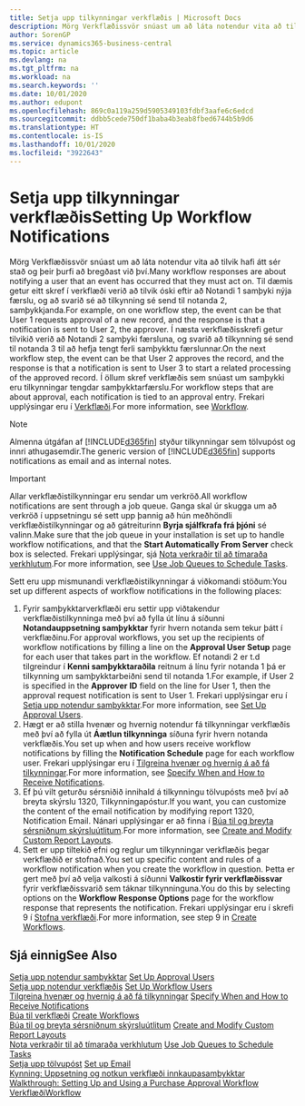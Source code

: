 ```yaml
---
title: Setja upp tilkynningar verkflæðis | Microsoft Docs
description: Mörg Verkflæðissvör snúast um að láta notendur vita að tilvik hafi átt sér stað og þeir þurfi að bregðast við því. Til dæmis getur eitt skref í verkflæði verið að tilvik óski eftir að Notandi 1 samþyki nýja færslu, og að svarið sé að tilkynning sé send til notanda 2, samþykkjanda. Í næsta verkflæðisskrefi getur tilvikið verið að Notandi 2 samþyki færsluna, og svarið að tilkynning sé send til notanda 3 til að hefja tengt ferli samþykktu færslunnar. Í öllum skref verkflæðis sem snúast um samþykki eru tilkynningar tengdar samþykktarfærslu.
author: SorenGP
ms.service: dynamics365-business-central
ms.topic: article
ms.devlang: na
ms.tgt_pltfrm: na
ms.workload: na
ms.search.keywords: ''
ms.date: 10/01/2020
ms.author: edupont
ms.openlocfilehash: 869c0a119a259d5905349103fdbf3aafe6c6edcd
ms.sourcegitcommit: ddbb5cede750df1baba4b3eab8fbed6744b5b9d6
ms.translationtype: HT
ms.contentlocale: is-IS
ms.lasthandoff: 10/01/2020
ms.locfileid: "3922643"
---
```

# <a name="setting-up-workflow-notifications"></a><span data-ttu-id="44954-106">Setja upp tilkynningar verkflæðis</span><span class="sxs-lookup"><span data-stu-id="44954-106">Setting Up Workflow Notifications</span></span>
<span data-ttu-id="44954-107">Mörg Verkflæðissvör snúast um að láta notendur vita að tilvik hafi átt sér stað og þeir þurfi að bregðast við því.</span><span class="sxs-lookup"><span data-stu-id="44954-107">Many workflow responses are about notifying a user that an event has occurred that they must act on.</span></span> <span data-ttu-id="44954-108">Til dæmis getur eitt skref í verkflæði verið að tilvik óski eftir að Notandi 1 samþyki nýja færslu, og að svarið sé að tilkynning sé send til notanda 2, samþykkjanda.</span><span class="sxs-lookup"><span data-stu-id="44954-108">For example, on one workflow step, the event can be that User 1 requests approval of a new record, and the response is that a notification is sent to User 2, the approver.</span></span> <span data-ttu-id="44954-109">Í næsta verkflæðisskrefi getur tilvikið verið að Notandi 2 samþyki færsluna, og svarið að tilkynning sé send til notanda 3 til að hefja tengt ferli samþykktu færslunnar.</span><span class="sxs-lookup"><span data-stu-id="44954-109">On the next workflow step, the event can be that User 2 approves the record, and the response is that a notification is sent to User 3 to start a related processing of the approved record.</span></span> <span data-ttu-id="44954-110">Í öllum skref verkflæðis sem snúast um samþykki eru tilkynningar tengdar samþykktarfærslu.</span><span class="sxs-lookup"><span data-stu-id="44954-110">For workflow steps that are about approval, each notification is tied to an approval entry.</span></span> <span data-ttu-id="44954-111">Frekari upplýsingar eru í [Verkflæði](across-workflow.md).</span><span class="sxs-lookup"><span data-stu-id="44954-111">For more information, see [Workflow](across-workflow.md).</span></span>  

> [!NOTE]  
>  <span data-ttu-id="44954-112">Almenna útgáfan af [!INCLUDE[d365fin](includes/d365fin_md.md)] styður tilkynningar sem tölvupóst og innri athugasemdir.</span><span class="sxs-lookup"><span data-stu-id="44954-112">The generic version of [!INCLUDE[d365fin](includes/d365fin_md.md)] supports notifications as email and as internal notes.</span></span>  

> [!IMPORTANT]  
>  <span data-ttu-id="44954-113">Allar verkflæðistilkynningar eru sendar um verkröð.</span><span class="sxs-lookup"><span data-stu-id="44954-113">All workflow notifications are sent through a job queue.</span></span> <span data-ttu-id="44954-114">Ganga skal úr skugga um að verkröð í uppsetningu sé sett upp þannig að hún meðhöndli verkflæðistilkynningar og að gátreiturinn **Byrja sjálfkrafa frá þjóni** sé valinn.</span><span class="sxs-lookup"><span data-stu-id="44954-114">Make sure that the job queue in your installation is set up to handle workflow notifications, and that the **Start Automatically From Server** check box is selected.</span></span> <span data-ttu-id="44954-115">Frekari upplýsingar, sjá [Nota verkraðir til að tímaraða verkhlutum](admin-job-queues-schedule-tasks.md).</span><span class="sxs-lookup"><span data-stu-id="44954-115">For more information, see [Use Job Queues to Schedule Tasks](admin-job-queues-schedule-tasks.md).</span></span>

<span data-ttu-id="44954-116">Sett eru upp mismunandi verkflæðistilkynningar á viðkomandi stöðum:</span><span class="sxs-lookup"><span data-stu-id="44954-116">You set up different aspects of workflow notifications in the following places:</span></span>  

1.  <span data-ttu-id="44954-117">Fyrir samþykktarverkflæði eru settir upp viðtakendur verkflæðistilkynninga með því að fylla út línu á síðunni **Notandauppsetning samþykktar** fyrir hvern notanda sem tekur þátt í verkflæðinu.</span><span class="sxs-lookup"><span data-stu-id="44954-117">For approval workflows, you set up the recipients of workflow notifications by filling a line on the **Approval User Setup** page for each user that takes part in the workflow.</span></span> <span data-ttu-id="44954-118">Ef notandi 2 er t.d tilgreindur í **Kenni samþykktaraðila** reitnum á línu fyrir notanda 1 þá er tilkynning um samþykktarbeiðni send til notanda 1.</span><span class="sxs-lookup"><span data-stu-id="44954-118">For example, if User 2 is specified in the **Approver ID** field on the line for User 1, then the approval request notification is sent to User 1.</span></span> <span data-ttu-id="44954-119">Frekari upplýsingar eru í [Setja upp notendur samþykktar](across-how-to-set-up-approval-users.md).</span><span class="sxs-lookup"><span data-stu-id="44954-119">For more information, see [Set Up Approval Users](across-how-to-set-up-approval-users.md).</span></span>  
2.  <span data-ttu-id="44954-120">Hægt er að stilla hvenær og hvernig notendur fá tilkynningar verkflæðis með því að fylla út **Áætlun tilkynninga** síðuna fyrir hvern notanda verkflæðis.</span><span class="sxs-lookup"><span data-stu-id="44954-120">You set up when and how users receive workflow notifications by filling the **Notification Schedule** page for each workflow user.</span></span> <span data-ttu-id="44954-121">Frekari upplýsingar eru í [Tilgreina hvenær og hvernig á að fá tilkynningar](across-how-to-specify-when-and-how-to-receive-notifications.md).</span><span class="sxs-lookup"><span data-stu-id="44954-121">For more information, see [Specify When and How to Receive Notifications](across-how-to-specify-when-and-how-to-receive-notifications.md).</span></span>  
3.  <span data-ttu-id="44954-122">Ef þú vilt geturðu sérsniðið innihald á tilkynningu tölvupósts með því að breyta skýrslu 1320, Tilkynningapóstur.</span><span class="sxs-lookup"><span data-stu-id="44954-122">If you want, you can customize the content of the email notification by modifying report 1320, Notification Email.</span></span> <span data-ttu-id="44954-123">Nánari upplýsingar er að finna í [Búa til og breyta sérsniðnum skýrsluútlitum](ui-how-create-custom-report-layout.md).</span><span class="sxs-lookup"><span data-stu-id="44954-123">For more information, see [Create and Modify Custom Report Layouts](ui-how-create-custom-report-layout.md).</span></span>  
4.  <span data-ttu-id="44954-124">Sett er upp tiltekið efni og reglur um tilkynningar verkflæðis þegar verkflæðið er stofnað.</span><span class="sxs-lookup"><span data-stu-id="44954-124">You set up specific content and rules of a workflow notification when you create the workflow in question.</span></span> <span data-ttu-id="44954-125">Þetta er gert með því að velja valkosti á síðunni **Valkostir fyrir verkflæðissvar** fyrir verkflæðissvarið sem táknar tilkynninguna.</span><span class="sxs-lookup"><span data-stu-id="44954-125">You do this by selecting options on the **Workflow Response Options** page for the workflow response that represents the notification.</span></span> <span data-ttu-id="44954-126">Frekari upplýsingar eru í skrefi 9 í [Stofna verkflæði](across-how-to-create-workflows.md).</span><span class="sxs-lookup"><span data-stu-id="44954-126">For more information, see step 9 in [Create Workflows](across-how-to-create-workflows.md).</span></span>  

## <a name="see-also"></a><span data-ttu-id="44954-127">Sjá einnig</span><span class="sxs-lookup"><span data-stu-id="44954-127">See Also</span></span>  
 <span data-ttu-id="44954-128">[Setja upp notendur samþykktar](across-how-to-set-up-approval-users.md) </span><span class="sxs-lookup"><span data-stu-id="44954-128">[Set Up Approval Users](across-how-to-set-up-approval-users.md) </span></span>  
 <span data-ttu-id="44954-129">[Setja upp notendur verkflæðis](across-how-to-set-up-workflow-users.md) </span><span class="sxs-lookup"><span data-stu-id="44954-129">[Set Up Workflow Users](across-how-to-set-up-workflow-users.md) </span></span>  
 <span data-ttu-id="44954-130">[Tilgreina hvenær og hvernig á að fá tilkynningar](across-how-to-specify-when-and-how-to-receive-notifications.md) </span><span class="sxs-lookup"><span data-stu-id="44954-130">[Specify When and How to Receive Notifications](across-how-to-specify-when-and-how-to-receive-notifications.md) </span></span>  
 <span data-ttu-id="44954-131">[Búa til verkflæði](across-how-to-create-workflows.md) </span><span class="sxs-lookup"><span data-stu-id="44954-131">[Create Workflows](across-how-to-create-workflows.md) </span></span>  
 <span data-ttu-id="44954-132">[Búa til og breyta sérsniðnum skýrsluútlitum](ui-how-create-custom-report-layout.md) </span><span class="sxs-lookup"><span data-stu-id="44954-132">[Create and Modify Custom Report Layouts](ui-how-create-custom-report-layout.md) </span></span>  
 <span data-ttu-id="44954-133">[Nota verkraðir til að tímaraða verkhlutum](admin-job-queues-schedule-tasks.md) </span><span class="sxs-lookup"><span data-stu-id="44954-133">[Use Job Queues to Schedule Tasks](admin-job-queues-schedule-tasks.md) </span></span>  
 <span data-ttu-id="44954-134">[Setja upp tölvupóst](admin-how-setup-email.md) </span><span class="sxs-lookup"><span data-stu-id="44954-134">[Set up Email](admin-how-setup-email.md) </span></span>  
 <span data-ttu-id="44954-135">[Kynning: Uppsetning og notkun verkflæði innkaupasamþykktar](walkthrough-setting-up-and-using-a-purchase-approval-workflow.md) </span><span class="sxs-lookup"><span data-stu-id="44954-135">[Walkthrough: Setting Up and Using a Purchase Approval Workflow](walkthrough-setting-up-and-using-a-purchase-approval-workflow.md) </span></span>  
 [<span data-ttu-id="44954-136">Verkflæði</span><span class="sxs-lookup"><span data-stu-id="44954-136">Workflow</span></span>](across-workflow.md)   

